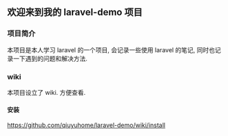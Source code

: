 ## 欢迎来到我的 laravel-demo 项目

### 项目简介

本项目是本人学习 laravel 的一个项目, 会记录一些使用 laravel 的笔记, 同时也记录一下遇到的问题和解决方法.

### wiki

本项目设立了 wiki. 方便查看.

#### 安装

https://github.com/qiuyuhome/laravel-demo/wiki/install


